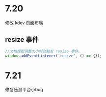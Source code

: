 # 7.20
修改 kdev 页面布局
## resize 事件
```js
//文档视图调整大小时会触发 resize 事件。
window.addEventListener('resize', () => {});
```
# 7.21
修复压测平台小bug